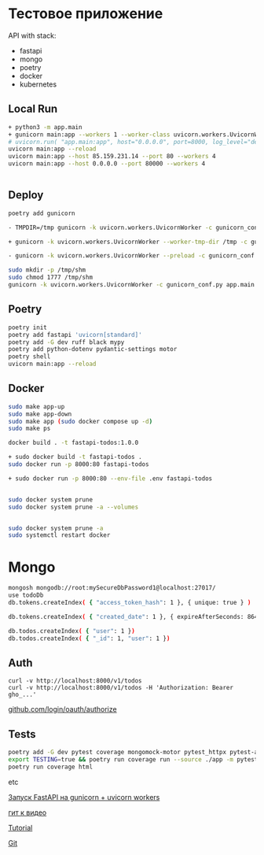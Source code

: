 # Тестовое приложение

API with stack:

- fastapi
- mongo
- poetry
- docker
- kubernetes

## Local Run

```bash
+ python3 -m app.main
+ gunicorn main:app --workers 1 --worker-class uvicorn.workers.UvicornWorker --bind 0.0.0.0:8000
# uvicorn.run( "app.main:app", host="0.0.0.0", port=8000, log_level="debug",reload=True,)
uvicorn main:app --reload
uvicorn main:app --host 85.159.231.14 --port 80 --workers 4
uvicorn main:app --host 0.0.0.0 --port 80000 --workers 4



```

## Deploy


```bash
poetry add gunicorn

- TMPDIR=/tmp gunicorn -k uvicorn.workers.UvicornWorker -c gunicorn_conf.py app.main:app

+ gunicorn -k uvicorn.workers.UvicornWorker --worker-tmp-dir /tmp -c gunicorn_conf.py app.main:app

- gunicorn -k uvicorn.workers.UvicornWorker --preload -c gunicorn_conf.py app.main:app

sudo mkdir -p /tmp/shm
sudo chmod 1777 /tmp/shm
gunicorn -k uvicorn.workers.UvicornWorker -c gunicorn_conf.py app.main:app
```

## Poetry

```bash
poetry init
poetry add fastapi 'uvicorn[standard]'
poetry add -G dev ruff black mypy
poetry add python-dotenv pydantic-settings motor
poetry shell
uvicorn main:app --reload
```

## Docker

```bash
sudo make app-up
sudo make app-down
sudo make app (sudo docker compose up -d)
sudo make ps

docker build . -t fastapi-todos:1.0.0

+ sudo docker build -t fastapi-todos .
sudo docker run -p 8000:80 fastapi-todos

+ sudo docker run -p 8000:80 --env-file .env fastapi-todos


sudo docker system prune
sudo docker system prune -a --volumes


sudo docker system prune -a
sudo systemctl restart docker
```

# Mongo

```bash
mongosh mongodb://root:mySecureDbPassword1@localhost:27017/
use todoDb
db.tokens.createIndex( { "access_token_hash": 1 }, { unique: true } )

db.tokens.createIndex( { "created_date": 1 }, { expireAfterSeconds: 86400 } )

db.todos.createIndex( { "user": 1 })
db.todos.createIndex( { "_id": 1, "user": 1 })
```

## Auth

```shell
curl -v http://localhost:8000/v1/todos
curl -v http://localhost:8000/v1/todos -H 'Authorization: Bearer gho_...'

```

[github.com/login/oauth/authorize](https://github.com/login/oauth/authorize?client_id=Ov23lizZ77UiHHRUDa4i&redirect_uri=http://localhost:8000/v1/auth/callback)

## Tests

```bash
poetry add -G dev pytest coverage mongomock-motor pytest_httpx pytest-asyncio
export TESTING=true && poetry run coverage run --source ./app -m pytest --disable-warnings
poetry run coverage html
```

etc


[Запуск FastAPI на gunicorn + uvicorn workers](https://rutube.ru/video/ee219d5807899134ba794f170bb5dafc/?playlist=392620)

[гит к видео](https://github.com/mahenzon/fastapi-users-intro)

[Tutorial](https://dev.to/dpills/fastapi-production-setup-guide-1hhh)

[Git](https://github.com/dpills/fastapi-prod-guide)
